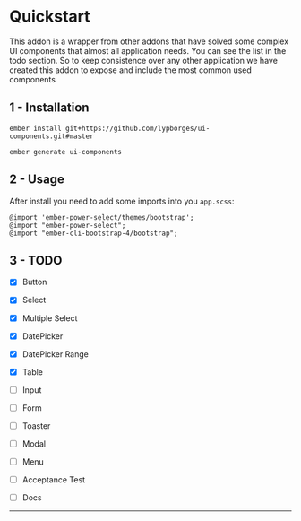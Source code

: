 Quickstart
==============================================================================

This addon is a wrapper from other addons that have solved some complex UI components that almost all application needs. You can see the list in the todo section.
So to keep consistence over any other application we have created this addon to expose and include the most common used components

1 - Installation
------------------------------------------------------------------------------

```
ember install git+https://github.com/lypborges/ui-components.git#master
```

```
ember generate ui-components
```

2 - Usage
------------------------------------------------------------------------------

After install you need to add some imports into you `app.scss`:

```
@import 'ember-power-select/themes/bootstrap';
@import "ember-power-select";
@import "ember-cli-bootstrap-4/bootstrap";
```

3 - TODO
------------------------------------------------------------------------------

- [x] Button
- [x] Select
- [x] Multiple Select
- [x] DatePicker
- [x] DatePicker Range
- [x] Table
- [ ] Input
- [ ] Form
- [ ] Toaster
- [ ] Modal
- [ ] Menu
- [ ] Acceptance Test
- [ ] Docs


------------------------------------------------------------------------------
